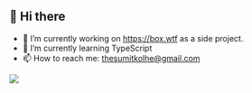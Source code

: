 ## 👋 Hi there 

- 🔭 I’m currently working on https://box.wtf as a side project.
- 🌱 I’m currently learning TypeScript
- 📫 How to reach me: thesumitkolhe@gmail.com


<img src="https://github-readme-stats.vercel.app/api?username=sumitkolhe&&show_icons=true&title_color=000000&icon_color=f55555&text_color=000000&include_all_commits=true">
